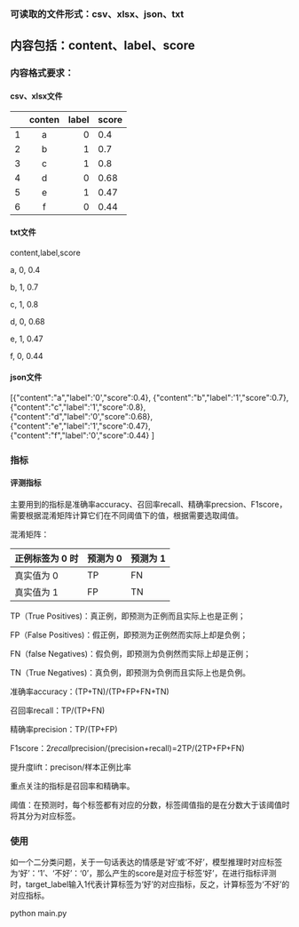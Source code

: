 ### 可读取的文件形式：csv、xlsx、json、txt
## 内容包括：content、label、score

### 内容格式要求：
#### csv、xlsx文件

|  | conten | label | score |
|:------|:-----:|------:|:------|
| 1 |  a  |  0  | 0.4 |
| 2 |  b  |  1  | 0.7 |
| 3 |  c  |  1  | 0.8 |
| 4 |  d  |  0  | 0.68 |
| 5 |  e  |  1  | 0.47 |
| 6 |  f  |  0  | 0.44 |


#### txt文件
content,label,score

a,	0,	0.4

b,	1,	0.7

c,	1,	0.8

d,	0,	0.68

e,	1,	0.47

f,	0,	0.44

#### json文件
[{"content":"a","label":'0',"score":0.4},
 {"content":"b","label":'1',"score":0.7},
 {"content":"c","label":'1',"score":0.8},
 {"content":"d","label":'0',"score":0.68},
 {"content":"e","label":'1',"score":0.47},
 {"content":"f","label":'0',"score":0.44}
 ]
### 指标
#### 评测指标
主要用到的指标是准确率accuracy、召回率recall、精确率precsion、F1score，需要根据混淆矩阵计算它们在不同阈值下的值，根据需要选取阈值。

混淆矩阵：

| 正例标签为 0 时 | 预测为 0 | 预测为 1 |
| -------------- | ------- | ------- |
| 真实值为 0 | TP | FN |
| 真实值为 1 | FP | TN |

TP（True Positives)：真正例，即预测为正例而且实际上也是正例；

FP（False Positives)：假正例，即预测为正例然而实际上却是负例；

FN（false Negatives)：假负例，即预测为负例然而实际上却是正例；


TN（True Negatives)：真负例，即预测为负例而且实际上也是负例。

准确率accuracy：(TP+TN)/(TP+FP+FN+TN)

召回率recall：TP/(TP+FN)

精确率precision：TP/(TP+FP)

F1score：2*recall*precision/(precision+recall)=2TP/(2TP+FP+FN)

提升度lift：precison/样本正例比率

重点关注的指标是召回率和精确率。

阈值：在预测时，每个标签都有对应的分数，标签阈值指的是在分数大于该阈值时将其分为对应标签。

### 使用
如一个二分类问题，关于一句话表达的情感是‘好’或‘不好’，模型推理时对应标签为‘好’：‘1’、‘不好’：‘0’，那么产生的score是对应于标签‘好’，在进行指标评测时，target_label输入1代表计算标签为‘好’的对应指标，反之，计算标签为‘不好’的对应指标。

python main.py

